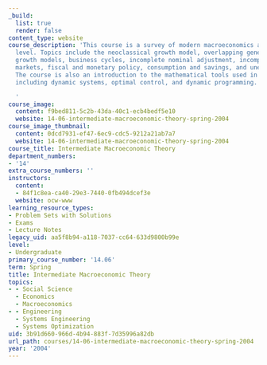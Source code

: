 ```yaml
---
_build:
  list: true
  render: false
content_type: website
course_description: 'This course is a survey of modern macroeconomics at a quite advanced
  level. Topics include the neoclassical growth model, overlapping generations, endogenous
  growth models, business cycles, incomplete nominal adjustment, incomplete financial
  markets, fiscal and monetary policy, consumption and savings, and unemployment.
  The course is also an introduction to the mathematical tools used in modern macroeconomics,
  including dynamic systems, optimal control, and dynamic programming.

  '
course_image:
  content: f9bed811-5c2b-43da-40c1-ecb4bedf5e10
  website: 14-06-intermediate-macroeconomic-theory-spring-2004
course_image_thumbnail:
  content: 0dcd7931-ef47-6ec9-cdc5-9212a21ab7a7
  website: 14-06-intermediate-macroeconomic-theory-spring-2004
course_title: Intermediate Macroeconomic Theory
department_numbers:
- '14'
extra_course_numbers: ''
instructors:
  content:
  - 84f1c8ea-ca40-29e3-7440-0fb494dcef3e
  website: ocw-www
learning_resource_types:
- Problem Sets with Solutions
- Exams
- Lecture Notes
legacy_uid: aa5f8b94-a118-7037-cc64-633d9800b99e
level:
- Undergraduate
primary_course_number: '14.06'
term: Spring
title: Intermediate Macroeconomic Theory
topics:
- - Social Science
  - Economics
  - Macroeconomics
- - Engineering
  - Systems Engineering
  - Systems Optimization
uid: 3b91d660-966d-4b94-883f-7d35996a82db
url_path: courses/14-06-intermediate-macroeconomic-theory-spring-2004
year: '2004'
---
```

